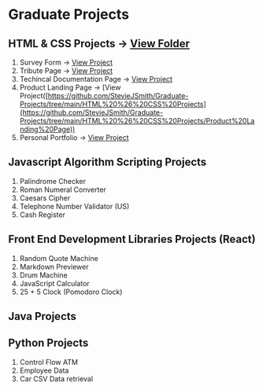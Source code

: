 # Graduate Projects

## HTML & CSS Projects &rarr; [View Folder](https://github.com/StevieJSmith/Graduate-Projects/tree/main/HTML%20%26%20CSS%20Projects)
1. Survey Form &rarr; [View Project]([https://github.com/StevieJSmith/Graduate-Projects/tree/main/HTML%20%26%20CSS%20Projects](https://github.com/StevieJSmith/Graduate-Projects/tree/main/HTML%20%26%20CSS%20Projects/Survey%20Form))
2. Tribute Page &rarr; [View Project]([https://github.com/StevieJSmith/Graduate-Projects/tree/main/HTML%20%26%20CSS%20Projects](https://github.com/StevieJSmith/Graduate-Projects/tree/main/HTML%20%26%20CSS%20Projects/Tribute%20Page))
3. Techincal Documentation Page &rarr; [View Project]([https://github.com/StevieJSmith/Graduate-Projects/tree/main/HTML%20%26%20CSS%20Projects](https://github.com/StevieJSmith/Graduate-Projects/tree/main/HTML%20%26%20CSS%20Projects/Technical%20Documentation%20Page))
4. Product Landing Page &rarr; [View Project([https://github.com/StevieJSmith/Graduate-Projects/tree/main/HTML%20%26%20CSS%20Projects](https://github.com/StevieJSmith/Graduate-Projects/tree/main/HTML%20%26%20CSS%20Projects/Product%20Landing%20Page))
5. Personal Portfolio &rarr; [View Project]([https://github.com/StevieJSmith/Graduate-Projects/tree/main/HTML%20%26%20CSS%20Projects](https://github.com/StevieJSmith/Graduate-Projects/tree/main/HTML%20%26%20CSS%20Projects/Personal%20Portfolio%20Webpage))

## Javascript Algorithm Scripting Projects
1. Palindrome Checker
2. Roman Numeral Converter
3. Caesars Cipher
4. Telephone Number Validator (US)
5. Cash Register

## Front End Development Libraries Projects (React)
1. Random Quote Machine
2. Markdown Previewer
3. Drum Machine
4. JavaScript Calculator
5. 25 + 5 Clock (Pomodoro Clock)

## Java Projects

## Python Projects
1. Control Flow ATM
2. Employee Data
3. Car CSV Data retrieval
